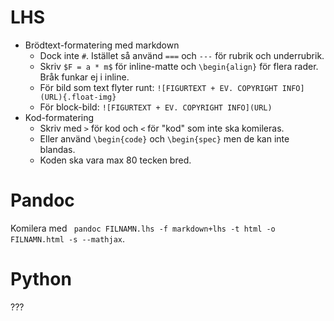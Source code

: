 
# LHS

- Brödtext-formatering med markdown
  - Dock inte `#`. Istället så använd `===` och `---` för rubrik och underrubrik.
  - Skriv `$F = a * m$` för inline-matte och `\begin{align}` för flera rader. Bråk funkar ej i inline.
  - För bild som text flyter runt: `![FIGURTEXT + EV. COPYRIGHT INFO](URL){.float-img}`
  - För block-bild: `![FIGURTEXT + EV. COPYRIGHT INFO](URL)`
- Kod-formatering
  - Skriv med `>` för kod och `<` för "kod" som inte ska komileras.
  - Eller använd `\begin{code}` och `\begin{spec}` men de kan inte blandas.
  - Koden ska vara max 80 tecken bred.

# Pandoc

Komilera med ` pandoc FILNAMN.lhs -f markdown+lhs -t html -o FILNAMN.html -s --mathjax`.

# Python

???